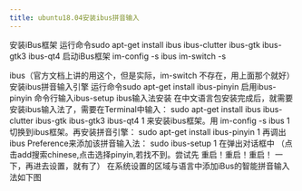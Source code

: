 ```yaml
---
title: ubuntu18.04安装ibus拼音输入
---
```


安装iBus框架
运行命令sudo apt-get install ibus ibus-clutter ibus-gtk ibus-gtk3 ibus-qt4
启动iBus框架
im-config -s ibus
im-switch -s 
<!--more-->
ibus（官方文档上讲的用这个，但是实际，im-switch 不存在，用上面那个就好）
安装ibus拼音输入引擎
运行命令sudo apt-get install ibus-pinyin
启用ibus-pinyin
命令行输入ibus-setup
ibus输入法安装
在中文语言包安装完成后，就需要安装ibus输入法了，需要在Terminal中输入：
sudo apt-get install ibus ibus-clutter ibus-gtk ibus-gtk3 ibus-qt4
1
来安装ibus框架。用
im-config -s ibus
1
切换到ibus框架。再安装拼音引擎：
sudo apt-get install ibus-pinyin
1
再调出ibus Preference来添加该拼音输入法：
sudo ibus-setup
1
在弹出对话框中 （点击add搜索chinese,点击选择pinyin,若找不到。尝试先
重启！重启！重启！
一下，再进去设置，就有了）
在系统设置的区域与语言中添加iBus的智能拼音输入法如下图








